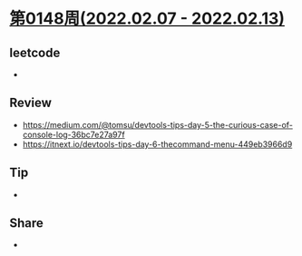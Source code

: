 # [第0148周(2022.02.07 - 2022.02.13)](https://github.com/vjudge/ARTS/blob/master/2022/第0148周.md)

## leetcode
*


## Review
* https://medium.com/@tomsu/devtools-tips-day-5-the-curious-case-of-console-log-36bc7e27a97f
* https://itnext.io/devtools-tips-day-6-thecommand-menu-449eb3966d9


## Tip
*


## Share
*

